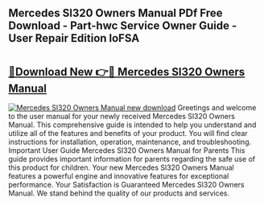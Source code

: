 ## Mercedes Sl320 Owners Manual PDf Free Download - Part-hwc Service Owner Guide - User Repair Edition loFSA

# <h2><a href="http://bc66040.oget.top/?id=Mercedes+Sl320+Owners+Manual">🔗Download New 👉🔴 Mercedes Sl320 Owners Manual</a></h2>

[![Mercedes Sl320 Owners Manual new download](https://i.imgur.com/5g1atiW.png)](http://bc66040.oget.top/?id=Mercedes+Sl320+Owners+Manual)
Greetings and welcome to the user manual for your newly received Mercedes Sl320 Owners Manual. This comprehensive guide is intended to help you understand and utilize all of the features and benefits of your product. You will find clear instructions for installation, operation, maintenance, and troubleshooting. Important User Guide Mercedes Sl320 Owners Manual for Parents This guide provides important information for parents regarding the safe use of this product for children. Your new Mercedes Sl320 Owners Manual features a powerful engine and innovative features for exceptional performance. Your Satisfaction is Guaranteed Mercedes Sl320 Owners Manual. We stand behind the quality of our products and services.
